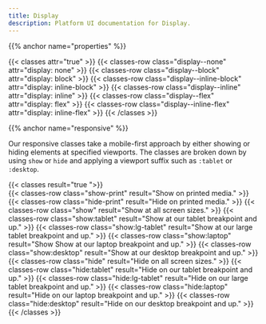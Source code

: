 ```yaml
---
title: Display
description: Platform UI documentation for Display.
---
```


{{% anchor name="properties" %}}

{{< classes attr="true" >}}
{{< classes-row class="display--none" attr="display: none" >}}
{{< classes-row class="display--block" attr="display: block" >}}
{{< classes-row class="display--inline-block" attr="display: inline-block" >}}
{{< classes-row class="display--inline" attr="display: inline" >}}
{{< classes-row class="display--flex" attr="display: flex" >}}
{{< classes-row class="display--inline-flex" attr="display: inline-flex" >}}
{{< /classes >}}





{{% anchor name="responsive" %}}

Our responsive classes take a mobile-first approach by either showing or hiding elements at specified viewports. The classes are broken down by using `show` or `hide` and applying a viewport suffix such as `:tablet` or `:desktop`.


{{< classes result="true ">}}  
{{< classes-row class="show-print" result="Show on printed media." >}}
{{< classes-row class="hide-print" result="Hide on printed media." >}}
{{< classes-row class="show" result="Show at all screen sizes." >}}
{{< classes-row class="show:tablet" result="Show at our tablet breakpoint and up." >}}
{{< classes-row class="show:lg-tablet" result="Show at our large tablet breakpoint and up." >}}
{{< classes-row class="show:laptop" result="Show Show at our laptop breakpoint and up." >}}
{{< classes-row class="show:desktop" result="Show at our desktop breakpoint and up." >}}
{{< classes-row class="hide" result="Hide on all screen sizes." >}}
{{< classes-row class="hide:tablet" result="Hide on our tablet breakpoint and up." >}}
{{< classes-row class="hide:lg-tablet" result="Hide on our large tablet breakpoint and up." >}}
{{< classes-row class="hide:laptop" result="Hide on our laptop breakpoint and up." >}}
{{< classes-row class="hide:desktop" result="Hide on our desktop breakpoint and up." >}}
{{< /classes >}}
